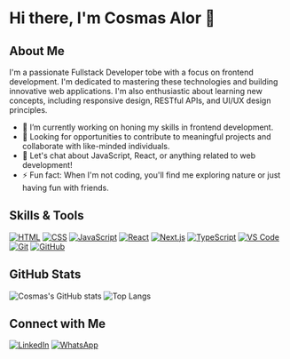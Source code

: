 # Hi there, I'm Cosmas Alor 👋

## About Me
I'm a passionate Fullstack Developer tobe with a focus on frontend development. I'm dedicated to mastering these technologies and building innovative web applications. I'm also enthusiastic about learning new concepts, including responsive design, RESTful APIs, and UI/UX design principles.

- 🔭 I’m currently working on honing my skills in frontend development.
- 💼 Looking for opportunities to contribute to meaningful projects and collaborate with like-minded individuals.
- 💬 Let's chat about JavaScript, React, or anything related to web development!
- ⚡ Fun fact: When I'm not coding, you'll find me exploring nature or just having fun with friends.

## Skills & Tools

[![HTML](https://img.shields.io/badge/-HTML-05122A?style=flat&logo=HTML5)](#) 
[![CSS](https://img.shields.io/badge/-CSS-05122A?style=flat&logo=CSS3)](#) 
[![JavaScript](https://img.shields.io/badge/-JavaScript-05122A?style=flat&logo=javascript)](#) 
[![React](https://img.shields.io/badge/-React-05122A?style=flat&logo=react)](#) 
[![Next.js](https://img.shields.io/badge/-Next.js-05122A?style=flat&logo=next.js)](#) 
[![TypeScript](https://img.shields.io/badge/-TypeScript-05122A?style=flat&logo=typescript)](#) 
[![VS Code](https://img.shields.io/badge/-VS%20Code-05122A?style=flat&logo=visual-studio-code)](#) 
[![Git](https://img.shields.io/badge/-Git-05122A?style=flat&logo=git)](#) 
[![GitHub](https://img.shields.io/badge/-GitHub-05122A?style=flat&logo=github)](#)

## GitHub Stats

![Cosmas's GitHub stats](https://github-readme-stats.vercel.app/api?username=cosmasalor&show_icons=true&theme=radical)
![Top Langs](https://github-readme-stats.vercel.app/api/top-langs/?username=cosmasalor&layout=compact&theme=radical)

## Connect with Me

[![LinkedIn](https://img.shields.io/badge/-LinkedIn-blue?style=flat&logo=LinkedIn&logoColor=white)](https://www.linkedin.com/in/cosmasalor) 
[![WhatsApp](https://img.shields.io/badge/-WhatsApp-green?style=flat&logo=WhatsApp&logoColor=white)](https://wa.me/201142632324)
